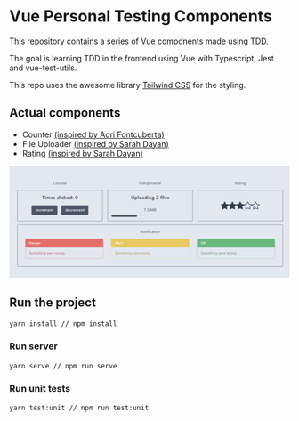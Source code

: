 # Vue Personal Testing Components

This repository contains a series of Vue components made using [TDD](https://en.wikipedia.org/wiki/Test-driven_development).

The goal is learning TDD in the frontend using Vue with Typescript, Jest and vue-test-utils.

This repo uses the awesome library [Tailwind CSS](https://tailwindcss.com/) for the styling.

## Actual components

 - Counter [(inspired by Adri Fontcuberta)](https://www.youtube.com/watch?v=DD1fEhcEzY8)
 - File Uploader [(inspired by Sarah Dayan)](https://www.youtube.com/watch?v=OPWcqgqiJao)
 - Rating [(inspired by Sarah Dayan)](https://www.youtube.com/watch?v=DD1fEhcEzY8)

![Components](images/components.png)

## Run the project
```
yarn install // npm install
```

### Run server
```
yarn serve // npm run serve
```

### Run unit tests
```
yarn test:unit // npm run test:unit
```
